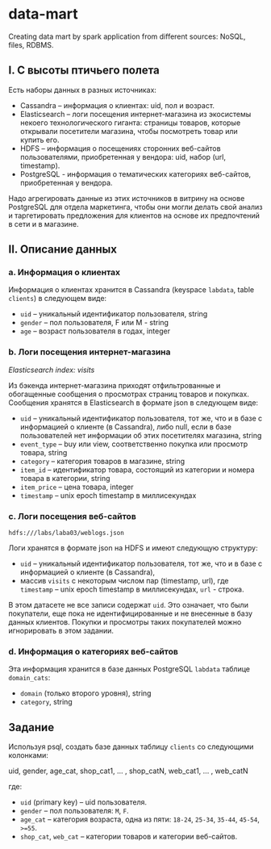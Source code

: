 # data-mart
Creating data mart by spark application from different sources: NoSQL, files, RDBMS.

## I. С высоты птичьего полета

Есть наборы данных в разных источниках:

* Cassandra – информация о клиентах: uid, пол и возраст.
* Elasticsearch – логи посещения интернет-магазина из экосистемы некоего технологического гиганта: страницы товаров, которые открывали посетители магазина, чтобы посмотреть товар или купить его.
* HDFS – информация о посещениях сторонних веб-сайтов пользователями, приобретенная у вендора: uid, набор (url, timestamp). 
* PostgreSQL - информация о тематических категориях веб-сайтов, приобретенная у вендора.

Надо агрегировать данные из этих источников в витрину на основе PostgreSQL для отдела маркетинга, чтобы они могли делать свой анализ и таргетировать предложения для клиентов на основе их предпочтений в сети и в магазине.

## II. Описание данных

### a. Информация о клиентах

Информация о клиентах хранится в Cassandra (keyspace `labdata`, table `clients`) в следующем виде:

* `uid` – уникальный идентификатор пользователя, string
* `gender` – пол пользователя, F или M - string
* `age` – возраст пользователя в годах, integer

### b. Логи посещения интернет-магазина

*Elasticsearch index: visits*

Из бэкенда интернет-магазина приходят отфильтрованные и обогащенные сообщения о просмотрах страниц товаров и покупках. Сообщения хранятся в Elasticsearch в формате json в следующем виде:

* `uid` – уникальный идентификатор пользователя, тот же, что и в базе с информацией о клиенте (в Cassandra), либо null, если в базе пользователей нет информации об этих посетителях магазина, string
* `event_type` – buy или view, соответственно покупка или просмотр товара, string
* `category` – категория товаров в магазине, string
* `item_id` – идентификатор товара, состоящий из категории и номера товара в категории, string
* `item_price` – цена товара, integer
* `timestamp` – unix epoch timestamp в миллисекундах

### c. Логи посещения веб-сайтов

`hdfs:///labs/laba03/weblogs.json`

Логи хранятся в формате json на HDFS и имеют следующую структуру:

* `uid` – уникальный идентификатор пользователя, тот же, что и в базе с информацией о клиенте (в Cassandra),
* массив `visits` c некоторым числом пар (timestamp, url), где `timestamp` – unix epoch timestamp в миллисекундах, `url` - строка.

В этом датасете не все записи содержат `uid`. Это означает, что были покупатели, еще пока не идентифицированные и не внесенные в базу данных клиентов. Покупки и просмотры таких покупателей можно игнорировать в этом задании.

### d. Информация о категориях веб-сайтов

Эта информация хранится в базе данных PostgreSQL `labdata` таблице `domain_cats`:

* `domain` (только второго уровня), string
* `category`, string 

## Задание 

Используя psql, создать базе данных таблицу `clients`  со следующими колонками:

uid, gender, age_cat, shop_cat1, ... , shop_catN, web_cat1, ... , web_catN

где:
* `uid` (primary key) – uid пользователя.
* `gender` – пол пользователя: `M`, `F`.
* `age_cat` – категория возраста, одна из пяти: `18-24`, `25-34`, `35-44`, `45-54`, `>=55`.
* `shop_cat`, `web_cat` – категории товаров и категории веб-сайтов.
